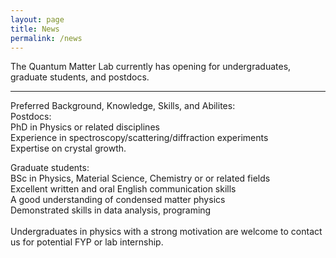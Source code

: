 ```yaml
---
layout: page
title: News
permalink: /news
---
```

<div>
The Quantum Matter Lab currently has opening for undergraduates, graduate students, and postdocs.
<hr>
</div>
<div>
Preferred Background, Knowledge, Skills, and Abilites:
</div>
<div>
Postdocs:<br>
PhD in Physics or related disciplines<br>
Experience in spectroscopy/scattering/diffraction experiments<br>
Expertise on crystal growth.<br>

Graduate students:<br>
BSc in Physics, Material Science, Chemistry or or related fields<br>
Excellent written and oral English communication skills<br>
A good understanding of condensed matter physics<br>
Demonstrated skills in data analysis, programing<br>
<br>
Undergraduates in physics with a strong motivation are welcome to contact us for potential FYP or lab internship.
</div>
